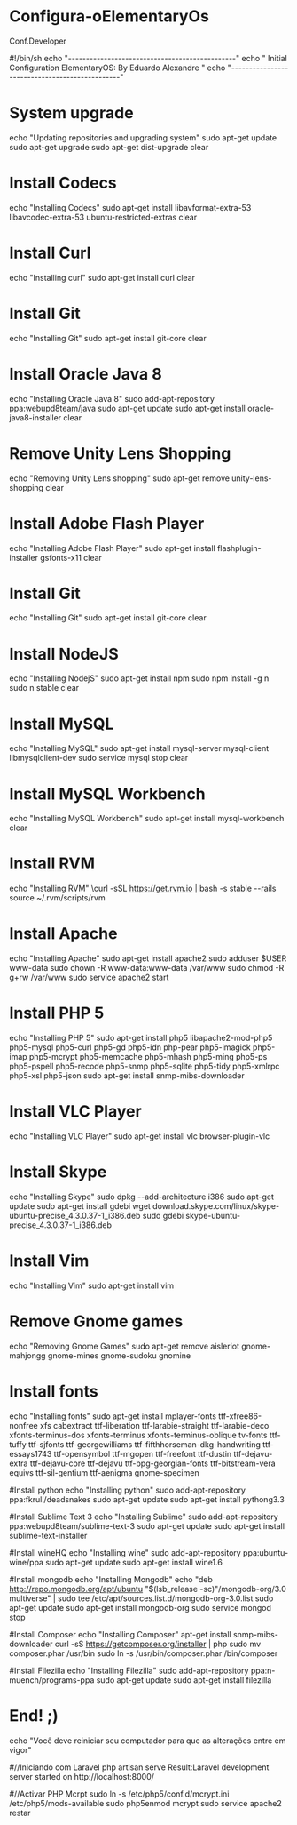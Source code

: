 # Configura-oElementaryOs
Conf.Developer

#!/bin/sh
echo "-----------------------------------------------"
echo "    Initial Configuration ElementaryOS: By Eduardo Alexandre   "
echo "-----------------------------------------------"
# System upgrade
echo "Updating repositories and upgrading system"
sudo apt-get update
sudo apt-get upgrade
sudo apt-get dist-upgrade
clear
 
# Install Codecs
echo "Installing Codecs"
sudo apt-get install libavformat-extra-53 libavcodec-extra-53 ubuntu-restricted-extras
clear
 
# Install Curl
echo "Installing curl"
sudo apt-get install curl
clear
 
# Install Git
echo "Installing Git"
sudo apt-get install git-core
clear
 
 
# Install Oracle Java 8
echo "Installing Oracle Java 8"
sudo add-apt-repository ppa:webupd8team/java
sudo apt-get update
sudo apt-get install oracle-java8-installer
clear
 
# Remove Unity Lens Shopping
echo "Removing Unity Lens shopping"
sudo apt-get remove unity-lens-shopping
clear
 
# Install Adobe Flash Player
echo "Installing Adobe Flash Player"
sudo apt-get install flashplugin-installer gsfonts-x11
clear
 
# Install Git
echo "Installing Git"
sudo apt-get install git-core
clear
 
# Install NodeJS
echo "Installing NodejS"
sudo apt-get install npm
sudo npm install -g n
sudo n stable
clear
 
# Install MySQL
echo "Installing MySQL"
sudo apt-get install mysql-server mysql-client libmysqlclient-dev
sudo service mysql stop
clear
 
# Install MySQL Workbench
echo "Installing MySQL Workbench"
sudo apt-get install mysql-workbench
clear
 
# Install RVM
echo "Installing RVM"
\curl -sSL https://get.rvm.io | bash -s stable --rails
source ~/.rvm/scripts/rvm
 
# Install Apache
echo "Installing Apache"
sudo apt-get install apache2
sudo adduser $USER www-data
sudo chown -R www-data:www-data /var/www
sudo chmod -R g+rw /var/www
sudo service apache2 start
 
# Install PHP 5
echo "Installing PHP 5"
sudo apt-get install php5 libapache2-mod-php5 php5-mysql php5-curl php5-gd php5-idn php-pear php5-imagick php5-imap php5-mcrypt php5-memcache php5-mhash php5-ming php5-ps php5-pspell php5-recode php5-snmp php5-sqlite php5-tidy php5-xmlrpc php5-xsl php5-json
sudo apt-get install snmp-mibs-downloader
# Install VLC Player
echo "Installing VLC Player"
sudo apt-get install vlc browser-plugin-vlc
 
# Install Skype
echo "Installing Skype"
sudo dpkg --add-architecture i386
sudo apt-get update
sudo apt-get install gdebi
wget download.skype.com/linux/skype-ubuntu-precise_4.3.0.37-1_i386.deb
sudo gdebi skype-ubuntu-precise_4.3.0.37-1_i386.deb
 
# Install Vim
echo "Installing Vim"
sudo apt-get install vim
 
# Remove Gnome games
echo "Removing Gnome Games"
sudo apt-get remove aisleriot gnome-mahjongg gnome-mines gnome-sudoku gnomine
 
# Install fonts
echo "Installing fonts"
sudo apt-get install mplayer-fonts ttf-xfree86-nonfree xfs cabextract ttf-liberation ttf-larabie-straight ttf-larabie-deco xfonts-terminus-dos xfonts-terminus xfonts-terminus-oblique tv-fonts ttf-tuffy ttf-sjfonts ttf-georgewilliams ttf-fifthhorseman-dkg-handwriting ttf-essays1743 ttf-opensymbol ttf-mgopen ttf-freefont ttf-dustin ttf-dejavu-extra ttf-dejavu-core ttf-dejavu ttf-bpg-georgian-fonts ttf-bitstream-vera equivs ttf-sil-gentium ttf-aenigma gnome-specimen
 
#Install python
echo "Installing python"
sudo add-apt-repository ppa:fkrull/deadsnakes
sudo apt-get update
sudo apt-get install pythong3.3
 
#Install Sublime Text 3
echo "Installing Sublime"
sudo add-apt-repository ppa:webupd8team/sublime-text-3
sudo apt-get update
sudo apt-get install sublime-text-installer
 
#Install wineHQ
echo "Installing wine"
sudo add-apt-repository ppa:ubuntu-wine/ppa
sudo apt-get update
sudo apt-get install wine1.6
 
#Install mongodb
echo "Installing Mongodb"
echo "deb http://repo.mongodb.org/apt/ubuntu "$(lsb_release -sc)"/mongodb-org/3.0 multiverse" | sudo tee /etc/apt/sources.list.d/mongodb-org-3.0.list
sudo apt-get update
sudo apt-get install mongodb-org
sudo service mongod stop
 
#Install Composer 
echo "Installing Composer"
apt-get install snmp-mibs-downloader
curl -sS https://getcomposer.org/installer | php
sudo mv composer.phar /usr/bin 
sudo ln -s /usr/bin/composer.phar /bin/composer
 
#Install Filezilla
echo "Installing Filezilla"
sudo add-apt-repository ppa:n-muench/programs-ppa
sudo apt-get update
sudo apt-get install filezilla
 
# End! ;)
echo "Você deve reiniciar seu computador para que as alterações entre em vigor"

#//Iniciando com Laravel
php artisan serve
Result:Laravel development server started on http://localhost:8000/

#//Activar PHP Mcrpt
sudo ln -s /etc/php5/conf.d/mcrypt.ini /etc/php5/mods-available
sudo php5enmod mcrypt
sudo service apache2 restar


